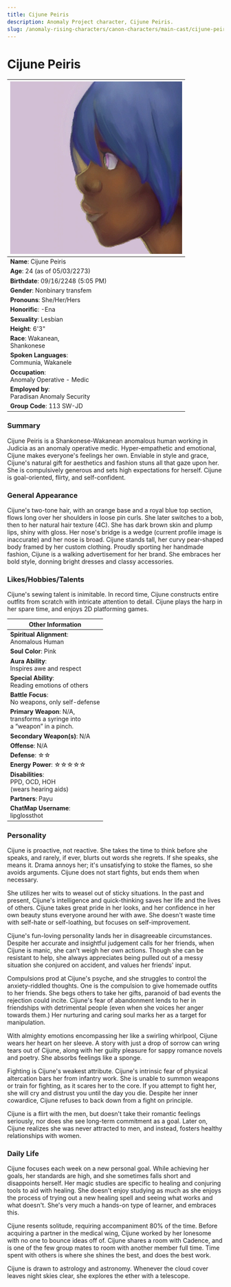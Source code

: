 ```yaml
---
title: Cijune Peiris
description: Anomaly Project character, Cijune Peiris.
slug: /anomaly-rising-characters/canon-characters/main-cast/cijune-peiris
---
```


# Cijune Peiris

<div class="leftCharacterProfile"> </div>

| ![Cijune Peiris Image](/img/characters/cijune.jpg) |
| --- |
| **Name**: Cijune Peiris|
| **Age**: 24 (as of 05/03/2273)|
| **Birthdate**: 09/16/2248 (5:05 PM)|
|**Gender**: Nonbinary transfem|
| **Pronouns**: She/Her/Hers|
| **Honorific**: -Ena|
| **Sexuality**: Lesbian|
| **Height**: 6'3"|
| **Race**: Wakanean,<br/> Shankonese|
| **Spoken Languages**:<br/> Communia, Wakanele|
| **Occupation**:<br/> Anomaly Operative - Medic|
| **Employed by**:<br/> Paradisan Anomaly Security|
| **Group Code**: 113 SW-JD|

### Summary

Cijune Peiris is a Shankonese-Wakanean anomalous human working in Judicia as an anomaly operative medic. Hyper-empathetic and emotional, Cijune makes everyone's feelings her own. Enviable in style and grace, Cijune's natural gift for aesthetics and fashion stuns all that gaze upon her. She is compulsively generous and sets high expectations for herself. Cijune is goal-oriented, flirty, and self-confident.

### General Appearance

Cijune's two-tone hair, with an orange base and a royal blue top section, flows long over her shoulders in loose pin curls. She later switches to a bob, then to her natural hair texture (4C). She has dark brown skin and plump lips, shiny with gloss. Her nose's bridge is a wedge (current profile image is inaccurate) and her nose is broad. Cijune stands tall, her curvy pear-shaped body framed by her custom clothing. Proudly sporting her handmade fashion, Cijune is a walking advertisement for her brand. She embraces her bold style, donning bright dresses and classy accessories.

### Likes/Hobbies/Talents

Cijune's sewing talent is inimitable. In record time, Cijune constructs entire outfits from scratch with intricate attention to detail. Cijune plays the harp in her spare time, and enjoys 2D platforming games.

<div class="rightCharacterProfile"> </div>

|Other Information|
| --- |
| **Spiritual Alignment**:<br/> 	Anomalous Human|
| **Soul Color**: 	Pink|
| **Aura Ability**:<br/>	Inspires awe and respect|
| **Special Ability**:<br/> 	Reading emotions of others|
| **Battle Focus**:<br/> 	No weapons, only self-defense|
| **Primary Weapon**: 	N/A,<br/> transforms a syringe into<br/> a “weapon” in a pinch.|
| **Secondary Weapon(s)**: 	N/A|
| **Offense**: N/A|
| **Defense**: ☆☆|
| **Energy Power**: ☆☆☆☆☆|
| **Disabilities**: <br/> 	PPD, OCD, HOH <br/>(wears hearing aids)|
| **Partners**: 	Payu|
| **ChatMap Username**:<br/> 	lipglossthot|

### Personality

Cijune is proactive, not reactive. She takes the time to think before she speaks, and rarely, if ever, blurts out words she regrets. If she speaks, she means it. Drama annoys her; it's unsatisfying to stoke the flames, so she avoids arguments. Cijune does not start fights, but ends them when necessary.

She utilizes her wits to weasel out of sticky situations. In the past and present, Cijune's intelligence and quick-thinking saves her life and the lives of others. Cijune takes great pride in her looks, and her confidence in her own beauty stuns everyone around her with awe. She doesn't waste time with self-hate or self-loathing, but focuses on self-improvement.

Cijune's fun-loving personality lands her in disagreeable circumstances. Despite her accurate and insightful judgement calls for her friends, when Cijune is manic, she can't weigh her own actions. Though she can be resistant to help, she always appreciates being pulled out of a messy situation she conjured on accident, and values her friends' input.

Compulsions prod at Cijune's psyche, and she struggles to control the anxiety-riddled thoughts. One is the compulsion to give homemade outfits to her friends. She begs others to take her gifts, paranoid of bad events the rejection could incite. Cijune's fear of abandonment lends to her in friendships with detrimental people (even when she voices her anger towards them.) Her nurturing and caring soul marks her as a target for manipulation.

With almighty emotions encompassing her like a swirling whirlpool, Cijune wears her heart on her sleeve. A story with just a drop of sorrow can wring tears out of Cijune, along with her guilty pleasure for sappy romance novels and poetry. She absorbs feelings like a sponge.

Fighting is Cijune's weakest attribute. Cijune's intrinsic fear of physical altercation bars her from infantry work. She is unable to summon weapons or train for fighting, as it scares her to the core. If you attempt to fight her, she will cry and distrust you until the day you die. Despite her inner cowardice, Cijune refuses to back down from a fight on principle.

Cijune is a flirt with the men, but doesn't take their romantic feelings seriously, nor does she see long-term commitment as a goal. Later on, Cijune realizes she was never attracted to men, and instead, fosters healthy relationships with women.

### Daily Life

Cijune focuses each week on a new personal goal. While achieving her goals, her standards are high, and she sometimes falls short and disappoints herself. Her magic studies are specific to healing and conjuring tools to aid with healing. She doesn't enjoy studying as much as she enjoys the process of trying out a new healing spell and seeing what works and what doesn't. She's very much a hands-on type of learner, and embraces this.

Cijune resents solitude, requiring accompaniment 80% of the time. Before acquiring a partner in the medical wing, Cijune worked by her lonesome with no one to bounce ideas off of. Cijune shares a room with Cadence, and is one of the few group mates to room with another member full time. Time spent with others is where she shines the best, and does the best work.

Cijune is drawn to astrology and astronomy. Whenever the cloud cover leaves night skies clear, she explores the ether with a telescope.